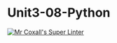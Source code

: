 # Unit3-08-Python
[![Mr Coxall's Super Linter](https://github.comICS3U-C-Programming-HiabGm/Unit3-08-Python/workflows/Mr%20Coxall's%20Super%20Linter/badge.svg)](https://github.com/ICS3U-C-Programming-HiabGm/Unit3-08-Python/actions/)
